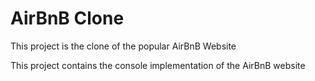 # AirBnB Clone

This project is the clone of the popular AirBnB Website

This project contains the console implementation of the AirBnB website
